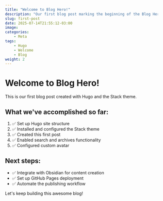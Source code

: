 ```yaml
---
title: "Welcome to Blog Hero!"
description: "Our first blog post marking the beginning of the Blog Hero journey with Hugo and Stack theme"
slug: first-post
date: 2025-07-14T21:55:12-03:00
image: 
categories:
    - Meta
tags:
    - Hugo
    - Welcome
    - Blog
weight: 2
---
```


# Welcome to Blog Hero!

This is our first blog post created with Hugo and the Stack theme.

## What we've accomplished so far:

1. ✅ Set up Hugo site structure
2. ✅ Installed and configured the Stack theme
3. ✅ Created this first post
4. ✅ Enabled search and archives functionality
5. ✅ Configured custom avatar

## Next steps:

- ✅ Integrate with Obsidian for content creation
- ✅ Set up GitHub Pages deployment
- ✅ Automate the publishing workflow

Let's keep building this awesome blog!